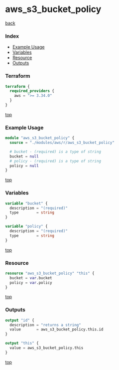 # aws_s3_bucket_policy

[back](../aws.md)

### Index

- [Example Usage](#example-usage)
- [Variables](#variables)
- [Resource](#resource)
- [Outputs](#outputs)

### Terraform

```terraform
terraform {
  required_providers {
    aws = ">= 3.34.0"
  }
}
```

[top](#index)

### Example Usage

```terraform
module "aws_s3_bucket_policy" {
  source = "./modules/aws/r/aws_s3_bucket_policy"

  # bucket - (required) is a type of string
  bucket = null
  # policy - (required) is a type of string
  policy = null
}
```

[top](#index)

### Variables

```terraform
variable "bucket" {
  description = "(required)"
  type        = string
}

variable "policy" {
  description = "(required)"
  type        = string
}
```

[top](#index)

### Resource

```terraform
resource "aws_s3_bucket_policy" "this" {
  bucket = var.bucket
  policy = var.policy
}
```

[top](#index)

### Outputs

```terraform
output "id" {
  description = "returns a string"
  value       = aws_s3_bucket_policy.this.id
}

output "this" {
  value = aws_s3_bucket_policy.this
}
```

[top](#index)